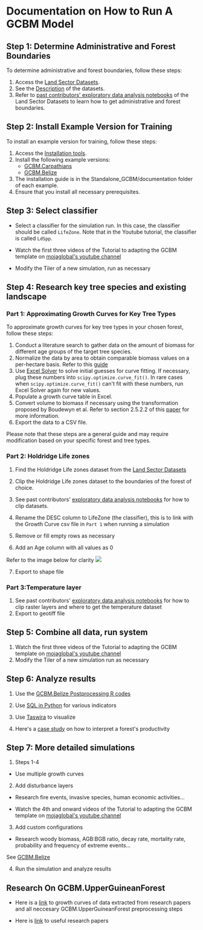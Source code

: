 # Documentation on How to Run A GCBM Model

## Step 1: Determine Administrative and Forest Boundaries

To determine administrative and forest boundaries, follow these steps:

1. Access the [Land Sector Datasets](https://datasets.mojaglobal.workers.dev/0:/).
2. See the [Description](https://github.com/moja-global/Land_Sector_Datasets/blob/master/Land_Sector_Data_Analysis/Land_Sector_Dataset_Description.md) of the datasets.
3. Refer to [past contributors' exploratory data analysis notebooks](https://github.com/moja-global/Handbook/issues/8#issuecomment-1328140024) of the Land Sector Datasets to learn how to get administrative and forest boundaries.

## Step 2: Install Example Version for Training

To install an example version for training, follow these steps:

1. Access the [Installation tools](https://github.com/moja-global/GCBM.Carpathians/releases/tag/install_tools).
2. Install the following example versions:
    * [GCBM.Carpathians](https://github.com/moja-global/GCBM.Carpathians)
    * [GCBM.Belize](https://github.com/moja-global/GCBM.Belize)
3. The installation guide is in the Standalone_GCBM/documentation folder of each example.
4. Ensure that you install all necessary prerequisites.

## Step 3: Select classifier

* Select a classifier for the simulation run. In this case, the classifier should be called `LifeZone`. Note that in the Youtube tutorial, the classifier is called `LdSpp`.

* Watch the first three videos of the Tutorial to adapting the GCBM template on [mojaglobal's youtube channel](https://www.youtube.com/playlist?list=PL_WECUlMWiUkIxULZzFrnu0IrfUjFRRXK)

* Modify the Tiler of a new simulation, run as necessary

## Step 4: Research key tree species and existing landscape
### Part 1: Approximating Growth Curves for Key Tree Types

To approximate growth curves for key tree types in your chosen forest, follow these steps:

1. Conduct a literature search to gather data on the amount of biomass for different age groups of the target tree species.
2. Normalize the data by area to obtain comparable biomass values on a per-hectare basis. Refer to this [guide](https://github.com/derha/GCBM.Carpathians.Data/blob/main/Tabular_Data/Tabular_Data.ipynb)
3. Use [Excel Solver](https://www.youtube.com/watch?v=VU1waW2WD-E&ab_channel=DescomplicaFlorestal) to solve initial guesses for curve fitting. If necessary, plug these numbers into `scipy.optimize.curve_fit()`. In rare cases when `scipy.optimize.curve_fit()` can't fit with these numbers, run Excel Solver again for new values.
4. Populate a growth curve table in Excel.
5. Convert volume to biomass if necessary using the transformation proposed by Boudewyn et al. Refer to section 2.5.2.2 of this [paper](https://www.researchgate.net/publication/341041237_Modelling_forest_carbon_dynamics_for_REDD_using_the_Generic_Carbon_Budget_Model_GCBM_Pilot_Project_Los_Rios_Region_-_Chile) for more information.
6. Export the data to a CSV file.

Please note that these steps are a general guide and may require modification based on your specific forest and tree types.

### Part 2: Holdridge Life zones
1. Find the Holdridge Life zones dataset from the [Land Sector Datasets](https://datasets.mojaglobal.workers.dev/0:)

2. Clip the Holdridge Life zones dataset to the boundaries of the forest of choice.

3. See past contributors' [exploratory data analysis notebooks](https://github.com/moja-global/Handbook/issues/8#issuecomment-1328140024) for how to clip datasets.
4. Rename the DESC column to LifeZone (the classifier), this is to link with the Growth Curve csv file in `Part 1` when running a simulation

5. Remove or fill empty rows as necessary

6. Add an Age column with all values as 0

Refer to the image below for clarity
![](https://i.imgur.com/YgiHVEP.png)

7. Export to shape file

### Part 3:Temperature layer

1. See past contributors' [exploratory data analysis notebooks](https://github.com/moja-global/Handbook/issues/8#issuecomment-1328140024) for how to clip raster layers and where to get the temperature dataset
2. Export to geotiff file

## Step 5: Combine all data, run system
1. Watch the first three videos of the Tutorial to adapting the GCBM template on [mojaglobal's youtube channel](https://www.youtube.com/playlist?list=PL_WECUlMWiUkIxULZzFrnu0IrfUjFRRXK)
2. Modify the Tiler of a new simulation run as necessary

## Step 6: Analyze results
1. Use the [GCBM.Belize Postprocessing R codes](https://github.com/moja-global/GCBM.Belize#postprocessing-and-sensitivity-analysis)

2. Use [SQL in Python](https://github.com/moja-global/GCBM.Belize/pull/7#issuecomment-1051436282) for various indicators

3. Use [Taswira](https://github.com/moja-global/taswira) to visualize

4. Here's a [case study](https://docs.google.com/document/d/1wKhmnXvP4mom1vaKz2gbVFzE_npyEDdmBtOTVinXX6Y/edit#heading=h.c7wb49aw32we) on how to interpret a forest's productivity


## Step 7: More detailed simulations
1. Steps 1-4
* Use multiple growth curves

2. Add disturbance layers

* Research fire events, invasive species, human economic activities...

* Watch the 4th and onward videos of the Tutorial to adapting the GCBM template on [mojaglobal's youtube channel](https://www.youtube.com/playlist?list=PL_WECUlMWiUkIxULZzFrnu0IrfUjFRRXK)

3. Add custom configurations

* Research woody biomass, AGB:BGB ratio, decay rate, mortality rate, probability and frequency of extreme events...

See [GCBM.Belize](https://github.com/moja-global/GCBM.Belize#custom-configuration-for-belize)

4. Run the simulation and analyze results

## Research On GCBM.UpperGuineanForest
* Here is a [link](https://github.com/Boluwape/GCBM.UpperGuineanForest/blob/main/GCBM.UpperGuineanForest/Tabular_Data/Growth_curves_data.ipynb) to growth curves of data extracted from research papers and all neccesary GCBM.UpperGuineanForest preprocessing steps

* Here is [link](https://drive.google.com/drive/folders/1T4RqV8K5loBOXf7S31O0BInN4ckFX09J?usp=sharing) to useful research papers
